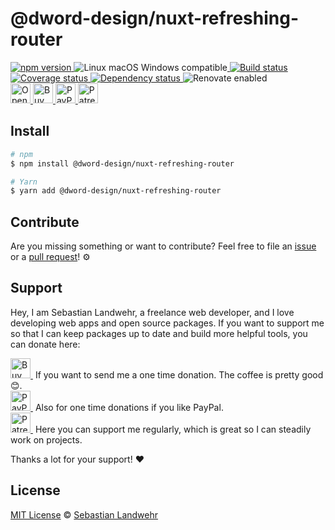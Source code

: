 <!-- TITLE/ -->
# @dword-design/nuxt-refreshing-router
<!-- /TITLE -->

<!-- BADGES/ -->
  <p>
    <a href="https://npmjs.org/package/@dword-design/nuxt-refreshing-router">
      <img
        src="https://img.shields.io/npm/v/@dword-design/nuxt-refreshing-router.svg"
        alt="npm version"
      >
    </a><img src="https://img.shields.io/badge/os-linux%20%7C%C2%A0macos%20%7C%C2%A0windows-blue" alt="Linux macOS Windows compatible"><a href="https://github.com/dword-design/nuxt-refreshing-router/actions">
      <img
        src="https://github.com/dword-design/nuxt-refreshing-router/workflows/build/badge.svg"
        alt="Build status"
      >
    </a><a href="https://codecov.io/gh/dword-design/nuxt-refreshing-router">
      <img
        src="https://codecov.io/gh/dword-design/nuxt-refreshing-router/branch/master/graph/badge.svg"
        alt="Coverage status"
      >
    </a><a href="https://david-dm.org/dword-design/nuxt-refreshing-router">
      <img src="https://img.shields.io/david/dword-design/nuxt-refreshing-router" alt="Dependency status">
    </a><img src="https://img.shields.io/badge/renovate-enabled-brightgreen" alt="Renovate enabled"><br/><a href="https://gitpod.io/#https://github.com/dword-design/nuxt-refreshing-router">
      <img
        src="https://gitpod.io/button/open-in-gitpod.svg"
        alt="Open in Gitpod"
        height="32"
      >
    </a><a href="https://www.buymeacoffee.com/dword">
      <img
        src="https://www.buymeacoffee.com/assets/img/guidelines/download-assets-sm-2.svg"
        alt="Buy Me a Coffee"
        height="32"
      >
    </a><a href="https://paypal.me/SebastianLandwehr">
      <img
        src="https://sebastianlandwehr.com/images/paypal.svg"
        alt="PayPal"
        height="32"
      >
    </a><a href="https://www.patreon.com/dworddesign">
      <img
        src="https://sebastianlandwehr.com/images/patreon.svg"
        alt="Patreon"
        height="32"
      >
    </a>
</p>
<!-- /BADGES -->

<!-- DESCRIPTION/ -->

<!-- /DESCRIPTION -->

<!-- INSTALL/ -->
## Install

```bash
# npm
$ npm install @dword-design/nuxt-refreshing-router

# Yarn
$ yarn add @dword-design/nuxt-refreshing-router
```
<!-- /INSTALL -->

<!-- LICENSE/ -->
## Contribute

Are you missing something or want to contribute? Feel free to file an [issue](https://github.com/dword-design/nuxt-refreshing-router/issues) or a [pull request](https://github.com/dword-design/nuxt-refreshing-router/pulls)! ⚙️

## Support

Hey, I am Sebastian Landwehr, a freelance web developer, and I love developing web apps and open source packages. If you want to support me so that I can keep packages up to date and build more helpful tools, you can donate here:

<p>
  <a href="https://www.buymeacoffee.com/dword">
    <img
      src="https://www.buymeacoffee.com/assets/img/guidelines/download-assets-sm-2.svg"
      alt="Buy Me a Coffee"
      height="32"
    >
  </a>&nbsp;If you want to send me a one time donation. The coffee is pretty good 😊.<br/>
  <a href="https://paypal.me/SebastianLandwehr">
    <img
      src="https://sebastianlandwehr.com/images/paypal.svg"
      alt="PayPal"
      height="32"
    >
  </a>&nbsp;Also for one time donations if you like PayPal.<br/>
  <a href="https://www.patreon.com/dworddesign">
    <img
      src="https://sebastianlandwehr.com/images/patreon.svg"
      alt="Patreon"
      height="32"
    >
  </a>&nbsp;Here you can support me regularly, which is great so I can steadily work on projects.
</p>

Thanks a lot for your support! ❤️

## License

[MIT License](https://opensource.org/licenses/MIT) © [Sebastian Landwehr](https://sebastianlandwehr.com)
<!-- /LICENSE -->
